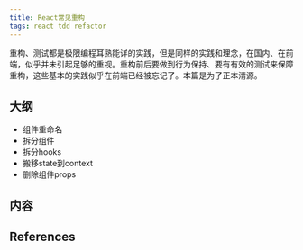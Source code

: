 ```yaml
---
title: React常见重构
tags: react tdd refactor
---
```


重构、测试都是极限编程耳熟能详的实践，但是同样的实践和理念，在国内、在前端，似乎并未引起足够的重视。重构前后要做到行为保持、要有有效的测试来保障重构，这些基本的实践似乎在前端已经被忘记了。本篇是为了正本清源。

## 大纲

* 组件重命名
* 拆分组件
* 拆分hooks
* 搬移state到context
* 删除组件props

## 内容

## References 
